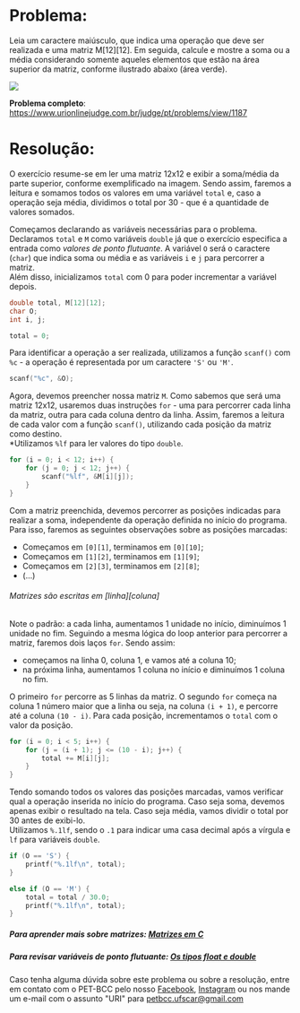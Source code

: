 # Problema:    
Leia um caractere maiúsculo, que indica uma operação que deve ser realizada e uma matriz M[12][12]. Em seguida, calcule e mostre a soma ou a média considerando somente aqueles elementos que estão na área superior da matriz, conforme ilustrado abaixo (área verde).

<img src="https://resources.urionlinejudge.com.br/gallery/images/problems/UOJ_1187.png">

**Problema completo**: https://www.urionlinejudge.com.br/judge/pt/problems/view/1187


# Resolução:
O exercício resume-se em ler uma matriz 12x12 e exibir a soma/média da parte superior, conforme exemplificado na imagem. Sendo assim, faremos a leitura e somamos todos os valores em uma variável `total` e, caso a operação seja média, dividimos o total por 30 - que é a quantidade de valores somados.  

Começamos declarando as variáveis necessárias para o problema. Declaramos `total` e `M` como variáveis `double` já que o exercício especifica a entrada como _valores de ponto flutuante_. A variável `O` será o caractere (`char`) que indica soma ou média e as variáveis `i` e `j` para percorrer a matriz.  
Além disso, inicializamos `total` com 0 para poder incrementar a variável depois.

```c
double total, M[12][12];
char O;
int i, j;

total = 0;
```

Para identificar a operação a ser realizada, utilizamos a função `scanf()` com `%c` - a operação é representada por um caractere `'S'` ou `'M'`.

```c
scanf("%c", &O);
```

Agora, devemos preencher nossa matriz `M`. Como sabemos que será uma matriz 12x12, usaremos duas instruções `for` - uma para percorrer cada linha da matriz, outra para cada coluna dentro da linha. Assim, faremos a leitura de cada valor com a função `scanf()`, utilizando cada posição da matriz como destino.  
*Utilizamos `%lf` para ler valores do tipo `double`.

```c
for (i = 0; i < 12; i++) {
    for (j = 0; j < 12; j++) {
        scanf("%lf", &M[i][j]);
    }
}
```

Com a matriz preenchida, devemos percorrer as posições indicadas para realizar a soma, independente da operação definida no início do programa. Para isso, faremos as seguintes observações sobre as posições marcadas:
- Começamos em `[0][1]`, terminamos em `[0][10]`;
- Começamos em `[1][2]`, terminamos em `[1][9]`;
- Começamos em `[2][3]`, terminamos em `[2][8]`;
- (...)
###### Matrizes são escritas em [linha][coluna]

Note o padrão: a cada linha, aumentamos 1 unidade no início, diminuímos 1 unidade no fim. Seguindo a mesma lógica do loop anterior para percorrer a matriz, faremos dois laços `for`. Sendo assim:
- começamos na linha 0, coluna 1, e vamos até a coluna 10;
- na próxima linha, aumentamos 1 coluna no início e diminuímos 1 coluna no fim.

O primeiro `for` percorre as 5 linhas da matriz. O segundo `for` começa na coluna 1 número maior que a linha ou seja, na coluna `(i + 1)`, e percorre até a coluna `(10 - i)`. Para cada posição, incrementamos o `total` com o valor da posição.

```c
for (i = 0; i < 5; i++) {
    for (j = (i + 1); j <= (10 - i); j++) {
        total += M[i][j];
    }
}
```

Tendo somando todos os valores das posições marcadas, vamos verificar qual a operação inserida no início do programa. Caso seja soma, devemos apenas exibir o resultado na tela. Caso seja média, vamos dividir o total por 30 antes de exibi-lo.  
Utilizamos `%.1lf`, sendo o `.1` para indicar uma casa decimal após a vírgula e `lf` para variáveis `double`.

```c
if (O == 'S') {
    printf("%.1lf\n", total);
}

else if (O == 'M') {
    total = total / 30.0;
    printf("%.1lf\n", total);
}
```

##### Para aprender mais sobre matrizes: [Matrizes em C](http://linguagemc.com.br/matriz-em-c/)
##### Para revisar variáveis de ponto flutuante: [Os tipos float e double](https://www.cprogressivo.net/2012/12/Os-tipos-float-e-double-numeros-decimais-reais-em-C.html)
    
Caso tenha alguma dúvida sobre este problema ou sobre a resolução, entre em contato com o PET-BCC pelo nosso
[Facebook](https://www.facebook.com/petbcc/),
[Instagram](https://www.instagram.com/petbcc.ufscar/)
ou nos mande um e-mail com o assunto "URI" para  petbcc.ufscar@gmail.com
